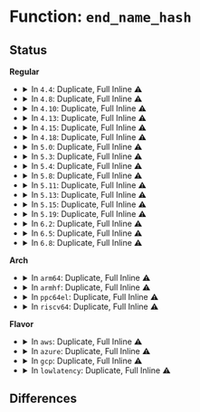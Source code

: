 # Function: <code>end_name_hash</code>

## Status
<b>Regular</b>
<ul>
<li>
<details>
<summary>In <code>4.4</code>: Duplicate, Full Inline ⚠️</summary>

**Collision:** Static Duplication

**Inline:** Full

**Transformation:** False

**Instances:**

```
In fs/kernfs/dir.c (0)
Location: include/linux/dcache.h:83
Inline: True
```
```
In fs/fat/namei_vfat.c (0)
Location: include/linux/dcache.h:83
Inline: True
```
```
In fs/efivarfs/super.c (0)
Location: include/linux/dcache.h:83
Inline: True
```
</details>
</li>
<li>
<details>
<summary>In <code>4.8</code>: Duplicate, Full Inline ⚠️</summary>

**Collision:** Static Duplication

**Inline:** Full

**Transformation:** False

**Instances:**

```
In fs/kernfs/dir.c (ffffffff812b670b)
Location: include/linux/stringhash.h:52
Inline: True
Inline callers:
  - fs/kernfs/dir.c:kernfs_name_hash
```
```
In fs/fat/namei_vfat.c (ffffffff81332cf9)
Location: include/linux/stringhash.h:52
Inline: True
Inline callers:
  - fs/fat/namei_vfat.c:vfat_hashi
```
```
In fs/efivarfs/super.c (ffffffff81356b91)
Location: include/linux/stringhash.h:52
Inline: True
Inline callers:
  - fs/efivarfs/super.c:efivarfs_d_hash
```
</details>
</li>
<li>
<details>
<summary>In <code>4.10</code>: Duplicate, Full Inline ⚠️</summary>

**Collision:** Static Duplication

**Inline:** Full

**Transformation:** False

**Instances:**

```
In fs/kernfs/dir.c (ffffffff812cc49b)
Location: include/linux/stringhash.h:52
Inline: True
Inline callers:
  - fs/kernfs/dir.c:kernfs_name_hash
```
```
In fs/fat/namei_vfat.c (ffffffff81348a99)
Location: include/linux/stringhash.h:52
Inline: True
Inline callers:
  - fs/fat/namei_vfat.c:vfat_hashi
```
```
In fs/efivarfs/super.c (ffffffff8136cff1)
Location: include/linux/stringhash.h:52
Inline: True
Inline callers:
  - fs/efivarfs/super.c:efivarfs_d_hash
```
</details>
</li>
<li>
<details>
<summary>In <code>4.13</code>: Duplicate, Full Inline ⚠️</summary>

**Collision:** Static Duplication

**Inline:** Full

**Transformation:** False

**Instances:**

```
In fs/kernfs/dir.c (ffffffff812d943b)
Location: include/linux/stringhash.h:52
Inline: True
Inline callers:
  - fs/kernfs/dir.c:kernfs_name_hash
```
```
In fs/fat/namei_vfat.c (ffffffff8135d5e5)
Location: include/linux/stringhash.h:52
Inline: True
Inline callers:
  - fs/fat/namei_vfat.c:vfat_hashi
```
```
In fs/efivarfs/super.c (ffffffff81381548)
Location: include/linux/stringhash.h:52
Inline: True
Inline callers:
  - fs/efivarfs/super.c:efivarfs_d_hash
```
</details>
</li>
<li>
<details>
<summary>In <code>4.15</code>: Duplicate, Full Inline ⚠️</summary>

**Collision:** Static Duplication

**Inline:** Full

**Transformation:** False

**Instances:**

```
In fs/kernfs/dir.c (ffffffff812fdc7b)
Location: include/linux/stringhash.h:53
Inline: True
Inline callers:
  - fs/kernfs/dir.c:kernfs_name_hash
```
```
In fs/fat/namei_vfat.c (ffffffff813822e5)
Location: include/linux/stringhash.h:53
Inline: True
Inline callers:
  - fs/fat/namei_vfat.c:vfat_hashi
```
```
In fs/efivarfs/super.c (ffffffff813a6558)
Location: include/linux/stringhash.h:53
Inline: True
Inline callers:
  - fs/efivarfs/super.c:efivarfs_d_hash
```
</details>
</li>
<li>
<details>
<summary>In <code>4.18</code>: Duplicate, Full Inline ⚠️</summary>

**Collision:** Static Duplication

**Inline:** Full

**Transformation:** False

**Instances:**

```
In fs/kernfs/dir.c (ffffffff8132b8db)
Location: include/linux/stringhash.h:53
Inline: True
Inline callers:
  - fs/kernfs/dir.c:kernfs_name_hash
```
```
In fs/fat/namei_vfat.c (ffffffff813b0ec5)
Location: include/linux/stringhash.h:53
Inline: True
Inline callers:
  - fs/fat/namei_vfat.c:vfat_hashi
```
```
In fs/efivarfs/super.c (ffffffff813d5862)
Location: include/linux/stringhash.h:53
Inline: True
Inline callers:
  - fs/efivarfs/super.c:efivarfs_d_hash
```
</details>
</li>
<li>
<details>
<summary>In <code>5.0</code>: Duplicate, Full Inline ⚠️</summary>

**Collision:** Static Duplication

**Inline:** Full

**Transformation:** False

**Instances:**

```
In fs/kernfs/dir.c (ffffffff81342c3b)
Location: include/linux/stringhash.h:53
Inline: True
Inline callers:
  - fs/kernfs/dir.c:kernfs_name_hash
```
```
In fs/fat/namei_vfat.c (ffffffff813ca525)
Location: include/linux/stringhash.h:53
Inline: True
Inline callers:
  - fs/fat/namei_vfat.c:vfat_hashi
```
```
In fs/efivarfs/super.c (ffffffff813efeb2)
Location: include/linux/stringhash.h:53
Inline: True
Inline callers:
  - fs/efivarfs/super.c:efivarfs_d_hash
```
</details>
</li>
<li>
<details>
<summary>In <code>5.3</code>: Duplicate, Full Inline ⚠️</summary>

**Collision:** Static Duplication

**Inline:** Full

**Transformation:** False

**Instances:**

```
In fs/kernfs/dir.c (ffffffff8136aec9)
Location: include/linux/stringhash.h:53
Inline: True
Inline callers:
  - fs/kernfs/dir.c:kernfs_name_hash
```
```
In fs/fat/namei_vfat.c (ffffffff813f50c9)
Location: include/linux/stringhash.h:53
Inline: True
Inline callers:
  - fs/fat/namei_vfat.c:vfat_hashi
```
```
In fs/efivarfs/super.c (ffffffff8141c1e8)
Location: include/linux/stringhash.h:53
Inline: True
Inline callers:
  - fs/efivarfs/super.c:efivarfs_d_hash
```
</details>
</li>
<li>
<details>
<summary>In <code>5.4</code>: Duplicate, Full Inline ⚠️</summary>

**Collision:** Static Duplication

**Inline:** Full

**Transformation:** False

**Instances:**

```
In fs/kernfs/dir.c (ffffffff81383089)
Location: include/linux/stringhash.h:53
Inline: True
Inline callers:
  - fs/kernfs/dir.c:kernfs_name_hash
```
```
In fs/fat/namei_vfat.c (ffffffff8140ef99)
Location: include/linux/stringhash.h:53
Inline: True
Inline callers:
  - fs/fat/namei_vfat.c:vfat_hashi
```
```
In fs/efivarfs/super.c (ffffffff81436038)
Location: include/linux/stringhash.h:53
Inline: True
Inline callers:
  - fs/efivarfs/super.c:efivarfs_d_hash
```
</details>
</li>
<li>
<details>
<summary>In <code>5.8</code>: Duplicate, Full Inline ⚠️</summary>

**Collision:** Static Duplication

**Inline:** Full

**Transformation:** False

**Instances:**

```
In fs/kernfs/dir.c (ffffffff813cd9d7)
Location: include/linux/stringhash.h:53
Inline: True
Inline callers:
  - fs/kernfs/dir.c:kernfs_name_hash
```
```
In fs/fat/namei_vfat.c (ffffffff8145cdde)
Location: include/linux/stringhash.h:53
Inline: True
Inline callers:
  - fs/fat/namei_vfat.c:vfat_hashi
```
```
In fs/efivarfs/super.c (ffffffff81485dcd)
Location: include/linux/stringhash.h:53
Inline: True
Inline callers:
  - fs/efivarfs/super.c:efivarfs_d_hash
```
</details>
</li>
<li>
<details>
<summary>In <code>5.11</code>: Duplicate, Full Inline ⚠️</summary>

**Collision:** Static Duplication

**Inline:** Full

**Transformation:** False

**Instances:**

```
In fs/kernfs/dir.c (ffffffff813df607)
Location: include/linux/stringhash.h:53
Inline: True
Inline callers:
  - fs/kernfs/dir.c:kernfs_name_hash
```
```
In fs/fat/namei_vfat.c (ffffffff81478ace)
Location: include/linux/stringhash.h:53
Inline: True
Inline callers:
  - fs/fat/namei_vfat.c:vfat_hashi
```
```
In fs/unicode/utf8-core.c (ffffffff814882d4)
Location: include/linux/stringhash.h:53
Inline: True
Inline callers:
  - fs/unicode/utf8-core.c:utf8_casefold_hash
```
```
In fs/efivarfs/super.c (ffffffff814a33bd)
Location: include/linux/stringhash.h:53
Inline: True
Inline callers:
  - fs/efivarfs/super.c:efivarfs_d_hash
```
</details>
</li>
<li>
<details>
<summary>In <code>5.13</code>: Duplicate, Full Inline ⚠️</summary>

**Collision:** Static Duplication

**Inline:** Full

**Transformation:** False

**Instances:**

```
In fs/kernfs/dir.c (ffffffff813e62a7)
Location: include/linux/stringhash.h:53
Inline: True
Inline callers:
  - fs/kernfs/dir.c:kernfs_name_hash
```
```
In fs/fat/namei_vfat.c (ffffffff8147e539)
Location: include/linux/stringhash.h:53
Inline: True
Inline callers:
  - fs/fat/namei_vfat.c:vfat_hashi
```
```
In fs/unicode/utf8-core.c (ffffffff8148dcb4)
Location: include/linux/stringhash.h:53
Inline: True
Inline callers:
  - fs/unicode/utf8-core.c:utf8_casefold_hash
```
```
In fs/efivarfs/super.c (ffffffff814a93dc)
Location: include/linux/stringhash.h:53
Inline: True
Inline callers:
  - fs/efivarfs/super.c:efivarfs_d_hash
```
</details>
</li>
<li>
<details>
<summary>In <code>5.15</code>: Duplicate, Full Inline ⚠️</summary>

**Collision:** Static Duplication

**Inline:** Full

**Transformation:** False

**Instances:**

```
In fs/kernfs/dir.c (ffffffff81437ea7)
Location: include/linux/stringhash.h:53
Inline: True
Inline callers:
  - fs/kernfs/dir.c:kernfs_name_hash
```
```
In fs/fat/namei_vfat.c (ffffffff814d5ce9)
Location: include/linux/stringhash.h:53
Inline: True
Inline callers:
  - fs/fat/namei_vfat.c:vfat_hashi
```
```
In fs/unicode/utf8-core.c (ffffffff814e5724)
Location: include/linux/stringhash.h:53
Inline: True
Inline callers:
  - fs/unicode/utf8-core.c:utf8_casefold_hash
```
```
In fs/efivarfs/super.c (ffffffff8150176c)
Location: include/linux/stringhash.h:53
Inline: True
Inline callers:
  - fs/efivarfs/super.c:efivarfs_d_hash
```
</details>
</li>
<li>
<details>
<summary>In <code>5.19</code>: Duplicate, Full Inline ⚠️</summary>

**Collision:** Static Duplication

**Inline:** Full

**Transformation:** False

**Instances:**

```
In fs/kernfs/dir.c (ffffffff814b2c49)
Location: include/linux/stringhash.h:53
Inline: True
Inline callers:
  - fs/kernfs/dir.c:kernfs_name_hash
```
```
In fs/fat/namei_vfat.c (ffffffff81562e09)
Location: include/linux/stringhash.h:53
Inline: True
Inline callers:
  - fs/fat/namei_vfat.c:vfat_hashi
```
```
In fs/unicode/utf8-core.c (ffffffff81573701)
Location: include/linux/stringhash.h:53
Inline: True
Inline callers:
  - fs/unicode/utf8-core.c:utf8_casefold_hash
```
```
In fs/efivarfs/super.c (ffffffff81592b4e)
Location: include/linux/stringhash.h:53
Inline: True
Inline callers:
  - fs/efivarfs/super.c:efivarfs_d_hash
```
</details>
</li>
<li>
<details>
<summary>In <code>6.2</code>: Duplicate, Full Inline ⚠️</summary>

**Collision:** Static Duplication

**Inline:** Full

**Transformation:** False

**Instances:**

```
In fs/kernfs/dir.c (ffffffff81549878)
Location: include/linux/stringhash.h:53
Inline: True
Inline callers:
  - fs/kernfs/dir.c:kernfs_name_hash
```
```
In fs/fat/namei_vfat.c (ffffffff816058d9)
Location: include/linux/stringhash.h:53
Inline: True
Inline callers:
  - fs/fat/namei_vfat.c:vfat_hashi
```
```
In fs/unicode/utf8-core.c (ffffffff81618cf1)
Location: include/linux/stringhash.h:53
Inline: True
Inline callers:
  - fs/unicode/utf8-core.c:utf8_casefold_hash
```
```
In fs/efivarfs/super.c (ffffffff8163a57e)
Location: include/linux/stringhash.h:53
Inline: True
Inline callers:
  - fs/efivarfs/super.c:efivarfs_d_hash
```
</details>
</li>
<li>
<details>
<summary>In <code>6.5</code>: Duplicate, Full Inline ⚠️</summary>

**Collision:** Static Duplication

**Inline:** Full

**Transformation:** False

**Instances:**

```
In fs/kernfs/dir.c (ffffffff81581448)
Location: include/linux/stringhash.h:53
Inline: True
Inline callers:
  - fs/kernfs/dir.c:kernfs_name_hash
```
```
In fs/fat/namei_vfat.c (ffffffff8163d7e9)
Location: include/linux/stringhash.h:53
Inline: True
Inline callers:
  - fs/fat/namei_vfat.c:vfat_hashi
```
```
In fs/unicode/utf8-core.c (ffffffff81650db1)
Location: include/linux/stringhash.h:53
Inline: True
Inline callers:
  - fs/unicode/utf8-core.c:utf8_casefold_hash
```
```
In fs/efivarfs/super.c (ffffffff816729de)
Location: include/linux/stringhash.h:53
Inline: True
Inline callers:
  - fs/efivarfs/super.c:efivarfs_d_hash
```
</details>
</li>
<li>
<details>
<summary>In <code>6.8</code>: Duplicate, Full Inline ⚠️</summary>

**Collision:** Static Duplication

**Inline:** Full

**Transformation:** False

**Instances:**

```
In fs/kernfs/dir.c (ffffffff815b9f08)
Location: include/linux/stringhash.h:53
Inline: True
Inline callers:
  - fs/kernfs/dir.c:kernfs_name_hash
```
```
In fs/fat/namei_vfat.c (ffffffff81676d59)
Location: include/linux/stringhash.h:53
Inline: True
Inline callers:
  - fs/fat/namei_vfat.c:vfat_hashi
```
```
In fs/unicode/utf8-core.c (ffffffff8168a391)
Location: include/linux/stringhash.h:53
Inline: True
Inline callers:
  - fs/unicode/utf8-core.c:utf8_casefold_hash
```
```
In fs/efivarfs/super.c (ffffffff816aea5e)
Location: include/linux/stringhash.h:53
Inline: True
Inline callers:
  - fs/efivarfs/super.c:efivarfs_d_hash
```
</details>
</li>
</ul>
<b>Arch</b>
<ul>
<li>
<details>
<summary>In <code>arm64</code>: Duplicate, Full Inline ⚠️</summary>

**Collision:** Static Duplication

**Inline:** Full

**Transformation:** False

**Instances:**

```
In fs/kernfs/dir.c (ffff80001045167c)
Location: include/linux/stringhash.h:53
Inline: True
Inline callers:
  - fs/kernfs/dir.c:kernfs_name_hash
```
```
In fs/fat/namei_vfat.c (ffff8000104efd9c)
Location: include/linux/stringhash.h:53
Inline: True
Inline callers:
  - fs/fat/namei_vfat.c:vfat_hashi
```
```
In fs/efivarfs/super.c (ffff80001051c39c)
Location: include/linux/stringhash.h:53
Inline: True
Inline callers:
  - fs/efivarfs/super.c:efivarfs_d_hash
```
</details>
</li>
<li>
<details>
<summary>In <code>armhf</code>: Duplicate, Full Inline ⚠️</summary>

**Collision:** Static Duplication

**Inline:** Full

**Transformation:** False

**Instances:**

```
In fs/kernfs/dir.c (c0614598)
Location: include/linux/stringhash.h:53
Inline: True
Inline callers:
  - fs/kernfs/dir.c:kernfs_name_hash
```
```
In fs/fat/namei_vfat.c (c06ad7e8)
Location: include/linux/stringhash.h:53
Inline: True
Inline callers:
  - fs/fat/namei_vfat.c:vfat_hashi
```
```
In fs/efivarfs/super.c (c06d8a7c)
Location: include/linux/stringhash.h:53
Inline: True
Inline callers:
  - fs/efivarfs/super.c:efivarfs_d_hash
```
</details>
</li>
<li>
<details>
<summary>In <code>ppc64el</code>: Duplicate, Full Inline ⚠️</summary>

**Collision:** Static Duplication

**Inline:** Full

**Transformation:** False

**Instances:**

```
In fs/kernfs/dir.c (c000000000569e0c)
Location: include/linux/stringhash.h:53
Inline: True
Inline callers:
  - fs/kernfs/dir.c:kernfs_name_hash
```
```
In fs/fat/namei_vfat.c (c00000000062f0cc)
Location: include/linux/stringhash.h:53
Inline: True
Inline callers:
  - fs/fat/namei_vfat.c:vfat_hashi
```
</details>
</li>
<li>
<details>
<summary>In <code>riscv64</code>: Duplicate, Full Inline ⚠️</summary>

**Collision:** Static Duplication

**Inline:** Full

**Transformation:** False

**Instances:**

```
In fs/namei.c (ffffffe0002633ea)
Location: include/linux/stringhash.h:53
Inline: True
Inline callers:
  - fs/namei.c:lookup_one_len_common
  - fs/namei.c:hashlen_string
```
```
In fs/kernfs/dir.c (ffffffe0002e47b0)
Location: include/linux/stringhash.h:53
Inline: True
Inline callers:
  - fs/kernfs/dir.c:kernfs_name_hash
```
```
In fs/fat/namei_vfat.c (ffffffe00035fb98)
Location: include/linux/stringhash.h:53
Inline: True
Inline callers:
  - fs/fat/namei_vfat.c:vfat_hashi
```
</details>
</li>
</ul>
<b>Flavor</b>
<ul>
<li>
<details>
<summary>In <code>aws</code>: Duplicate, Full Inline ⚠️</summary>

**Collision:** Static Duplication

**Inline:** Full

**Transformation:** False

**Instances:**

```
In fs/kernfs/dir.c (ffffffff8137b669)
Location: include/linux/stringhash.h:53
Inline: True
Inline callers:
  - fs/kernfs/dir.c:kernfs_name_hash
```
```
In fs/fat/namei_vfat.c (ffffffff81407579)
Location: include/linux/stringhash.h:53
Inline: True
Inline callers:
  - fs/fat/namei_vfat.c:vfat_hashi
```
```
In fs/efivarfs/super.c (ffffffff8142e618)
Location: include/linux/stringhash.h:53
Inline: True
Inline callers:
  - fs/efivarfs/super.c:efivarfs_d_hash
```
</details>
</li>
<li>
<details>
<summary>In <code>azure</code>: Duplicate, Full Inline ⚠️</summary>

**Collision:** Static Duplication

**Inline:** Full

**Transformation:** False

**Instances:**

```
In fs/kernfs/dir.c (ffffffff8136c139)
Location: include/linux/stringhash.h:53
Inline: True
Inline callers:
  - fs/kernfs/dir.c:kernfs_name_hash
```
```
In fs/fat/namei_vfat.c (ffffffff813f7ff9)
Location: include/linux/stringhash.h:53
Inline: True
Inline callers:
  - fs/fat/namei_vfat.c:vfat_hashi
```
```
In fs/efivarfs/super.c (ffffffff8141f098)
Location: include/linux/stringhash.h:53
Inline: True
Inline callers:
  - fs/efivarfs/super.c:efivarfs_d_hash
```
</details>
</li>
<li>
<details>
<summary>In <code>gcp</code>: Duplicate, Full Inline ⚠️</summary>

**Collision:** Static Duplication

**Inline:** Full

**Transformation:** False

**Instances:**

```
In fs/kernfs/dir.c (ffffffff81379139)
Location: include/linux/stringhash.h:53
Inline: True
Inline callers:
  - fs/kernfs/dir.c:kernfs_name_hash
```
```
In fs/fat/namei_vfat.c (ffffffff814048f9)
Location: include/linux/stringhash.h:53
Inline: True
Inline callers:
  - fs/fat/namei_vfat.c:vfat_hashi
```
```
In fs/efivarfs/super.c (ffffffff8142a7b8)
Location: include/linux/stringhash.h:53
Inline: True
Inline callers:
  - fs/efivarfs/super.c:efivarfs_d_hash
```
</details>
</li>
<li>
<details>
<summary>In <code>lowlatency</code>: Duplicate, Full Inline ⚠️</summary>

**Collision:** Static Duplication

**Inline:** Full

**Transformation:** False

**Instances:**

```
In fs/kernfs/dir.c (ffffffff8138cbe9)
Location: include/linux/stringhash.h:53
Inline: True
Inline callers:
  - fs/kernfs/dir.c:kernfs_name_hash
```
```
In fs/fat/namei_vfat.c (ffffffff8141a4f9)
Location: include/linux/stringhash.h:53
Inline: True
Inline callers:
  - fs/fat/namei_vfat.c:vfat_hashi
```
```
In fs/efivarfs/super.c (ffffffff81441678)
Location: include/linux/stringhash.h:53
Inline: True
Inline callers:
  - fs/efivarfs/super.c:efivarfs_d_hash
```
</details>
</li>
</ul>

## Differences
